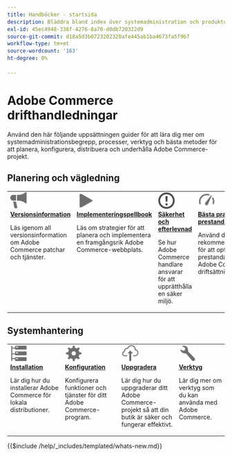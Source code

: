 ```yaml
---
title: Handböcker - startsida
description: Bläddra bland index över systemadministration och produktdokumentation för Adobe Commerce.
exl-id: 45ec4948-338f-4276-8a70-d0db720322d9
source-git-commit: d18a5d3b0723202328afe445ab1ba4673fa5f9b7
workflow-type: tm+mt
source-wordcount: '163'
ht-degree: 0%

---
```



# Adobe Commerce drifthandledningar

Använd den här följande uppsättningen guider för att lära dig mer om systemadministrationsbegrepp, processer, verktyg och bästa metoder för att planera, konfigurera, distribuera och underhålla Adobe Commerce-projekt.

## Planering och vägledning

<table>
<tr>
  <td valign="top">
    <a href="../release/release-notes/overview.md">
      <img alt="Versionsinformation" src="../assets/icons/promote.svg" width="40"/>
    </a>
    <div>
      <a href="../release/release-notes/overview.md"><strong>Versionsinformation</strong></a>
      <p>Läs igenom all versionsinformation om Adobe Commerce patchar och tjänster.</p>
    </div>
  </td>
    <td valign="top">
    <a href="../implementation-playbook/overview.md">
      <img alt="Implementering" src="../assets/icons/play.svg" width="40"/>
    </a>
    <div>
      <a href="../implementation-playbook/overview.md"><strong>Implementeringspellbook</strong></a>
      <p>Läs om strategier för att planera och implementera en framgångsrik Adobe Commerce-webbplats.</p>
    </div>
  </td>
  <td valign="top">
    <a href="../security-and-compliance/overview.md">
       <img alt="Enterprise" src="../assets/icons/alert-circle.svg" width="40"/>
    </a>
    <div>
      <a href="../security-and-compliance/overview.md"><strong>Säkerhet och efterlevnad</strong></a>
      <p>Se hur Adobe Commerce handlare ansvarar för att upprätthålla en säker miljö.</p>
    </div>
  </td>
    <td valign="top">
    <a href="../performance/overview.md">
       <img alt="Prestanda" src="../assets/icons/gauge.svg" width="40"/>
    </a>
    <div>
      <a href="../performance/overview.md"><strong>Bästa praxis för prestanda</strong></a>
      <p>Använd de här rekommendationerna för att optimera prestandan för Adobe Commerce-driftsättningen.</p>
    </div>
  </td>
</tr>
</table>

## Systemhantering

<table>
<tr>
  <td valign="top">
    <a href="../installation/overview.md">
      <img alt="Installation (lokal)" src="../assets/icons/servers.svg" width="40"/>
    </a>
    <div>
      <a href="../installation/overview.md"><strong>Installation</strong></a>
      <p>Lär dig hur du installerar Adobe Commerce för lokala distributioner.</p>
    </div>
  </td>
  <td valign="top">
    <a href="../configuration/overview.md">
      <img alt="Konfiguration" src="../assets/icons/settings.svg" width="40"/>
    </a>
    <div>
      <a href="../configuration/overview.md"><strong>Konfiguration</strong></a>
      <p>Konfigurera funktioner och tjänster för ditt Adobe Commerce-program.</p>
    </div>
  </td>
  <td valign="top">
    <a href="../upgrade/overview.md">
      <img alt="Uppgradera" src="../assets/icons/upload-cloud.svg" width="40"/>
    </a>
    <div>
      <a href="../upgrade/overview.md"><strong>Uppgradera</strong></a>
      <p>Lär dig hur du uppgraderar ditt Adobe Commerce-projekt så att din butik är säker och fungerar effektivt.</p>
    </div>
  </td>
  <td valign="top">
    <a href="../tools/overview.md">
       <img alt="verktyg" src="../assets/icons/wrench.svg" width="40"/>
    </a>
    <div>
      <a href="../tools/overview.md"><strong>Verktyg</strong></a>
      <p>Lär dig mer om verktyg som du kan använda med Adobe Commerce.</p>
    </div>
  </td>
</tr>
</table>

{{$include /help/_includes/templated/whats-new.md}}

<!-- Last updated from includes: 2025-09-26 20:42:34 -->

